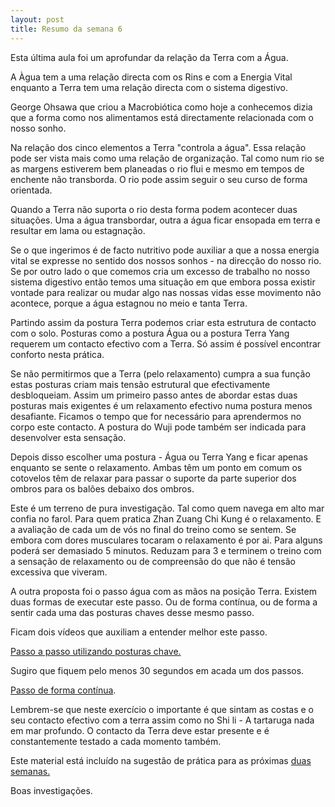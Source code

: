 ```yaml
---
layout: post
title: Resumo da semana 6
---
```


Esta última aula foi um aprofundar da relação da Terra com a Água. 

A Àgua tem a uma relação directa com os Rins e com a Energia Vital
enquanto a Terra tem uma relação directa com o sistema digestivo. 

George Ohsawa que criou a Macrobiótica como hoje a conhecemos dizia que
a forma como nos alimentamos está directamente relacionada com o nosso
sonho. 

Na relação dos cinco elementos a Terra "controla a água". Essa relação
pode ser vista mais como uma relação de organização. Tal como num rio se
as margens estiverem bem planeadas o rio flui e mesmo em tempos de
enchente não transborda. O rio pode assim seguir o seu curso de forma
orientada. 

Quando a Terra não suporta o rio desta forma podem acontecer duas
situações. Uma a água transbordar, outra a água ficar ensopada em terra
e resultar em lama ou estagnação. 

Se o que ingerimos é de facto nutritivo pode auxiliar a que a nossa
energia vital se expresse no sentido dos nossos sonhos - na direcção do
nosso rio. Se por outro lado o que comemos cria um excesso de trabalho no
nosso sistema digestivo então temos uma situação em que embora possa
existir vontade para realizar ou mudar algo nas nossas vidas esse
movimento não acontece, porque a água estagnou no meio e tanta Terra. 

Partindo assim da postura Terra podemos criar esta estrutura de contacto
com o solo. Posturas como a postura Água ou a postura Terra Yang requerem
um contacto efectivo com a Terra. Só assim é possível encontrar conforto
nesta prática. 

Se não permitirmos que a Terra (pelo relaxamento) cumpra a sua função
estas posturas criam mais tensão estrutural que efectivamente
desbloqueiam. Assim um primeiro passo antes de abordar estas duas posturas
mais exigentes é um relaxamento efectivo numa postura menos desafiante.
Ficamos o tempo que for necessário para aprendermos no corpo este
contacto. A postura do Wuji pode também ser indicada para desenvolver esta
sensação. 

Depois disso escolher uma postura - Água ou Terra Yang e ficar apenas
enquanto se sente o relaxamento. Ambas têm um ponto em comum os cotovelos
têm de relaxar para passar o suporte da parte superior dos ombros para os
balões debaixo dos ombros. 

Este é um terreno de pura investigação. Tal como quem navega em alto mar
confia no farol. Para quem pratica Zhan Zuang Chi Kung é o relaxamento.
E a avaliação de cada um de vós no final do treino como se sentem. Se
embora com dores musculares tocaram o relaxamento é por ai. Para alguns
poderá ser demasiado 5 minutos. Reduzam para 3 e terminem o treino com
a sensação de relaxamento ou de compreensão do que não é tensão excessiva
que viveram.

A outra proposta foi o passo água com as mãos na posição Terra. Existem
duas formas de executar este passo. Ou de forma contínua, ou de forma
a sentir cada uma das posturas chaves desse mesmo passo. 

Ficam dois vídeos que auxiliam a entender melhor este passo.

[Passo a passo utilizando posturas
chave.](https://s3-eu-west-1.amazonaws.com/ck-language/exercicios/passo-terra-ex1.mp4)

Sugiro que fiquem pelo menos 30 segundos em acada um dos passos.

[Passo de forma
contínua](https://s3-eu-west-1.amazonaws.com/ck-language/exercicios/passo-terra-ex2.mp4). 

Lembrem-se que neste exercício o importante é que sintam as costas e o seu
contacto efectivo com a terra assim como no Shi li - A tartaruga nada em
mar profundo. O contacto da Terra deve estar presente e é constantemente
testado a cada momento também.

Este material está incluído na sugestão de prática para as próximas [duas
semanas.](https://s3-eu-west-1.amazonaws.com/ckdojo-habits/HaJAn2014/avancadas/semana6-8.pdf)

Boas investigações.
